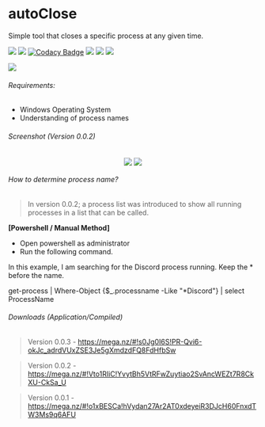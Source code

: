 # autoClose

Simple tool that closes a specific process at any given time.

<img src="https://img.shields.io/github/issues/deanfx/autoClose?style=plastic"> <img src="https://img.shields.io/github/repo-size/deanfx/autoClose?style=plastic"> [![Codacy Badge](https://api.codacy.com/project/badge/Grade/ab202e87a2564e02bc6507de6bf92660)](https://www.codacy.com/manual/deanfx/autoClose?utm_source=github.com&amp;utm_medium=referral&amp;utm_content=deanfx/autoClose&amp;utm_campaign=Badge_Grade) <img src="https://img.shields.io/github/last-commit/deanfx/autoClose?style=plastic"> <img src="https://img.shields.io/github/contributors/deanfx/autoClose?style=plastic"> <img src="https://img.shields.io/github/last-commit/deanfx/autoClose?style=plastic">

<img src="https://img.shields.io/twitter/follow/deanfx?style=plastic">

###### Requirements:
- Windows Operating System
- Understanding of process names

###### Screenshot (Version 0.0.2)
<p align="center">
<img align="center" src="https://i.imgur.com/cxvaAA8.png"> <img align="center" src="https://i.imgur.com/bsjApGf.png"> 
</p>

###### How to determine process name?
> In version 0.0.2; a process list was introduced to show all running processes in a list that can be called.

**[Powershell / Manual Method]**
- Open powershell as administrator
- Run the following command.

In this example, I am searching for the Discord process running. Keep the * before the name.

get-process | Where-Object {$_.processname -Like "*Discord"} | select ProcessName


###### Downloads (Application/Compiled)
> Version 0.0.3 - https://mega.nz/#!s0Jg0I6S!PR-Qvi6-okJc_adrdVUxZSE3Je5gXmdzdFQ8FdHfbSw

> Version 0.0.2 - https://mega.nz/#!Vto1RIiC!YvytBh5VtRFwZuytiao2SvAncWEZt7R8CkXU-CkSa_U

> Version 0.0.1 - https://mega.nz/#!o1xBESCa!hVydan27Ar2AT0xdeyeiR3DJcH60FnxdTW3Ms9q6AFU



